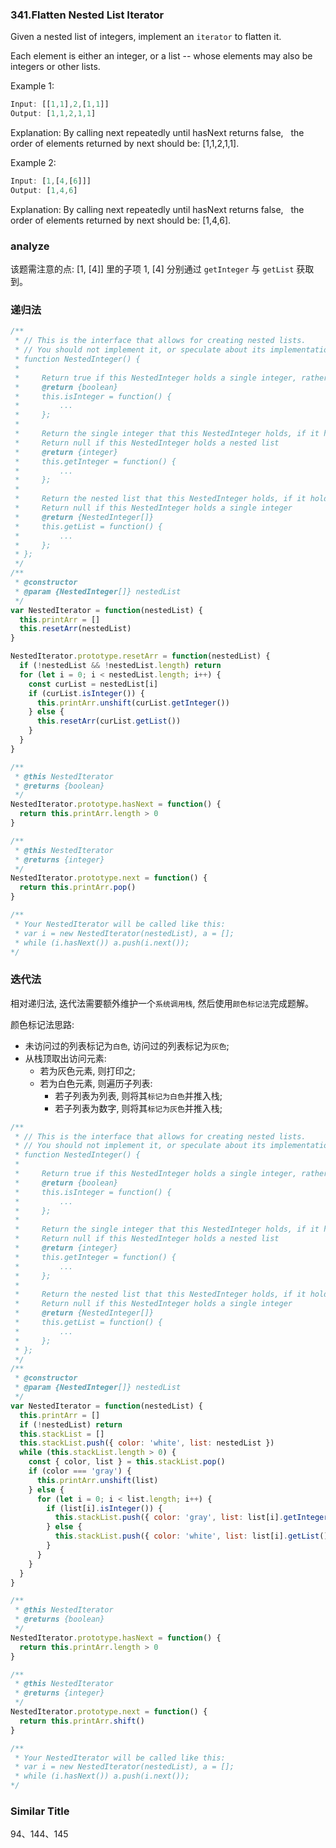 <!--
abbrlink: yqreet3u
-->

### 341.Flatten Nested List Iterator

Given a nested list of integers, implement an `iterator` to flatten it.

Each element is either an integer, or a list -- whose elements may also be integers or other lists.

Example 1:

```js
Input: [[1,1],2,[1,1]]
Output: [1,1,2,1,1]
```

Explanation: By calling next repeatedly until hasNext returns false,
             the order of elements returned by next should be: [1,1,2,1,1].

Example 2:

```js
Input: [1,[4,[6]]]
Output: [1,4,6]
```

Explanation: By calling next repeatedly until hasNext returns false,
             the order of elements returned by next should be: [1,4,6].

### analyze

该题需注意的点: [1, [4]] 里的子项 1, [4] 分别通过 `getInteger` 与 `getList` 获取到。

### 递归法

```js
/**
 * // This is the interface that allows for creating nested lists.
 * // You should not implement it, or speculate about its implementation
 * function NestedInteger() {
 *
 *     Return true if this NestedInteger holds a single integer, rather than a nested list.
 *     @return {boolean}
 *     this.isInteger = function() {
 *         ...
 *     };
 *
 *     Return the single integer that this NestedInteger holds, if it holds a single integer
 *     Return null if this NestedInteger holds a nested list
 *     @return {integer}
 *     this.getInteger = function() {
 *         ...
 *     };
 *
 *     Return the nested list that this NestedInteger holds, if it holds a nested list
 *     Return null if this NestedInteger holds a single integer
 *     @return {NestedInteger[]}
 *     this.getList = function() {
 *         ...
 *     };
 * };
 */
/**
 * @constructor
 * @param {NestedInteger[]} nestedList
 */
var NestedIterator = function(nestedList) {
  this.printArr = []
  this.resetArr(nestedList)
}

NestedIterator.prototype.resetArr = function(nestedList) {
  if (!nestedList && !nestedList.length) return
  for (let i = 0; i < nestedList.length; i++) {
    const curList = nestedList[i]
    if (curList.isInteger()) {
      this.printArr.unshift(curList.getInteger())
    } else {
      this.resetArr(curList.getList())
    }
  }
}

/**
 * @this NestedIterator
 * @returns {boolean}
 */
NestedIterator.prototype.hasNext = function() {
  return this.printArr.length > 0
}

/**
 * @this NestedIterator
 * @returns {integer}
 */
NestedIterator.prototype.next = function() {
  return this.printArr.pop()
}

/**
 * Your NestedIterator will be called like this:
 * var i = new NestedIterator(nestedList), a = [];
 * while (i.hasNext()) a.push(i.next());
*/
```

### 迭代法

相对递归法, 迭代法需要额外维护一个`系统调用栈`, 然后使用`颜色标记法`完成题解。

颜色标记法思路:

* 未访问过的列表标记为`白色`, 访问过的列表标记为`灰色`;
* 从栈顶取出访问元素:
   * 若为灰色元素, 则打印之;
   * 若为白色元素, 则遍历子列表:
      * 若子列表为列表, 则将其`标记为白色`并推入栈;
      * 若子列表为数字, 则将其`标记为灰色`并推入栈;

```js
/**
 * // This is the interface that allows for creating nested lists.
 * // You should not implement it, or speculate about its implementation
 * function NestedInteger() {
 *
 *     Return true if this NestedInteger holds a single integer, rather than a nested list.
 *     @return {boolean}
 *     this.isInteger = function() {
 *         ...
 *     };
 *
 *     Return the single integer that this NestedInteger holds, if it holds a single integer
 *     Return null if this NestedInteger holds a nested list
 *     @return {integer}
 *     this.getInteger = function() {
 *         ...
 *     };
 *
 *     Return the nested list that this NestedInteger holds, if it holds a nested list
 *     Return null if this NestedInteger holds a single integer
 *     @return {NestedInteger[]}
 *     this.getList = function() {
 *         ...
 *     };
 * };
 */
/**
 * @constructor
 * @param {NestedInteger[]} nestedList
 */
var NestedIterator = function(nestedList) {
  this.printArr = []
  if (!nestedList) return
  this.stackList = []
  this.stackList.push({ color: 'white', list: nestedList })
  while (this.stackList.length > 0) {
    const { color, list } = this.stackList.pop()
    if (color === 'gray') {
      this.printArr.unshift(list)
    } else {
      for (let i = 0; i < list.length; i++) {
        if (list[i].isInteger()) {
          this.stackList.push({ color: 'gray', list: list[i].getInteger() })
        } else {
          this.stackList.push({ color: 'white', list: list[i].getList() })
        }
      }
    }
  }
}

/**
 * @this NestedIterator
 * @returns {boolean}
 */
NestedIterator.prototype.hasNext = function() {
  return this.printArr.length > 0
}

/**
 * @this NestedIterator
 * @returns {integer}
 */
NestedIterator.prototype.next = function() {
  return this.printArr.shift()
}

/**
 * Your NestedIterator will be called like this:
 * var i = new NestedIterator(nestedList), a = [];
 * while (i.hasNext()) a.push(i.next());
*/
```

### Similar Title

94、144、145